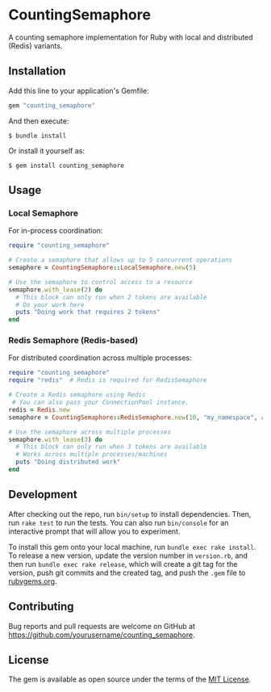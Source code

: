 # CountingSemaphore

A counting semaphore implementation for Ruby with local and distributed (Redis) variants.

## Installation

Add this line to your application's Gemfile:

```ruby
gem "counting_semaphore"
```

And then execute:

    $ bundle install

Or install it yourself as:

    $ gem install counting_semaphore

## Usage

### Local Semaphore

For in-process coordination:

```ruby
require "counting_semaphore"

# Create a semaphore that allows up to 5 concurrent operations
semaphore = CountingSemaphore::LocalSemaphore.new(5)

# Use the semaphore to control access to a resource
semaphore.with_lease(2) do
  # This block can only run when 2 tokens are available
  # Do your work here
  puts "Doing work that requires 2 tokens"
end
```

### Redis Semaphore (Redis-based)

For distributed coordination across multiple processes:

```ruby
require "counting_semaphore"
require "redis"  # Redis is required for RedisSemaphore

# Create a Redis semaphore using Redis
 # You can also pass your ConnectionPool instance.
redis = Redis.new
semaphore = CountingSemaphore::RedisSemaphore.new(10, "my_namespace", redis: redis)

# Use the semaphore across multiple processes
semaphore.with_lease(3) do
  # This block can only run when 3 tokens are available
  # Works across multiple processes/machines
  puts "Doing distributed work"
end
```

## Development

After checking out the repo, run `bin/setup` to install dependencies. Then, run `rake test` to run the tests. You can also run `bin/console` for an interactive prompt that will allow you to experiment.

To install this gem onto your local machine, run `bundle exec rake install`. To release a new version, update the version number in `version.rb`, and then run `bundle exec rake release`, which will create a git tag for the version, push git commits and the created tag, and push the `.gem` file to [rubygems.org](https://rubygems.org).

## Contributing

Bug reports and pull requests are welcome on GitHub at https://github.com/yourusername/counting_semaphore.

## License

The gem is available as open source under the terms of the [MIT License](https://opensource.org/licenses/MIT).
